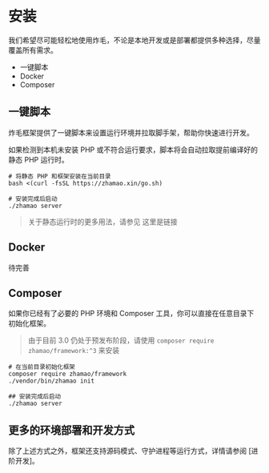 # 安装

我们希望尽可能轻松地使用炸毛，不论是本地开发或是部署都提供多种选择，尽量覆盖所有需求。

- 一键脚本
- Docker
- Composer

## 一键脚本

炸毛框架提供了一键脚本来设置运行环境并拉取脚手架，帮助你快速进行开发。

如果检测到本机未安装 PHP 或不符合运行要求，脚本将会自动拉取提前编译好的静态 PHP 运行时。

```shell
# 将静态 PHP 和框架安装在当前目录
bash <(curl -fsSL https://zhamao.xin/go.sh)

# 安装完成后启动
./zhamao server
```

> 关于静态运行时的更多用法，请参见 这里是链接

## Docker

待完善

## Composer

如果你已经有了必要的 PHP 环境和 Composer 工具，你可以直接在任意目录下初始化框架。

> 由于目前 3.0 仍处于预发布阶段，请使用 `composer require zhamao/framework:^3` 来安装

```shell
# 在当前目录初始化框架
composer require zhamao/framework
./vendor/bin/zhamao init

## 安装完成后启动
./zhamao server
```

## 更多的环境部署和开发方式

除了上述方式之外，框架还支持源码模式、守护进程等运行方式，详情请参阅 [进阶开发]。
